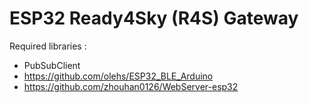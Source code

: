 # ESP32 Ready4Sky (R4S) Gateway

Required libraries :
* PubSubClient
* https://github.com/olehs/ESP32_BLE_Arduino
* https://github.com/zhouhan0126/WebServer-esp32
